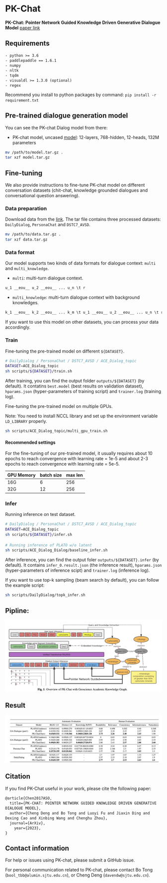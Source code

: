 # PK-Chat
**PK-Chat: Pointer Network Guided Knowledge Driven Generative Dialogue Model**
[paper link](https://www.aclweb.org/anthology/2020.acl-main.9.pdf)


## Requirements
```
- python >= 3.6
- paddlepaddle == 1.6.1
- numpy
- nltk
- tqdm
- visualdl >= 1.3.0 (optional)
- regex
```
Recommend you install to python packages by command: `pip install -r requirement.txt`

## Pre-trained dialogue generation model
You can see the PK-chat Dialog model from there:
* PK-chat model, uncased [model](https://baidu-nlp.bj.bcebos.com/PLATO/model.tar.gz): 12-layers, 768-hidden, 12-heads, 132M parameters

```bash
mv /path/to/model.tar.gz .
tar xzf model.tar.gz
```

## Fine-tuning
We also provide instructions to fine-tune PK-chat model on different conversation datasets (chit-chat, knowledge grounded dialogues and conversational question answering).

### Data preparation
Download data from the [link](https://baidu-nlp.bj.bcebos.com/PLATO/data.tar.gz).
The tar file contains three processed datasets: `DailyDialog`, `PersonaChat` and `DSTC7_AVSD`.
```bash
mv /path/to/data.tar.gz .
tar xzf data.tar.gz
```

### Data format
Our model supports two kinds of data formats for dialogue context: `multi` and `multi_knowledge`.
* `multi`: multi-turn dialogue context.
```txt
u_1 __eou__ u_2 __eou__ ... u_n \t r
```
* `multi_knowledge`: multi-turn dialogue context with background knowledges.
```txt
k_1 __eou__ k_2 __eou__ ... k_m \t u_1 __eou__ u_2 __eou__ ... u_n \t r
```

If you want to use this model on other datasets, you can process your data accordingly.

### Train
Fine-tuning the pre-trained model on different `${DATASET}`.
```bash
# DailyDialog / PersonaChat / DSTC7_AVSD / ACE_Dialog_topic
DATASET=ACE_Dialog_topic
sh scripts/${DATASET}/train.sh
```
After training, you can find the output folder `outputs/${DATASET}` (by default). It contatins `best.model` (best results on validation dataset), `hparams.json` (hyper-parameters of training script) and `trainer.log` (training log).


Fine-tuning the pre-trained model on multiple GPUs.

Note: You need to install NCCL library and set up the environment variable `LD_LIBRARY` properly.
```bash
sh scripts/ACE_Dialog_topic/multi_gpu_train.sh
```

#### Recommended settings

For the fine-tuning of our pre-trained model, it usually requires about 10 epochs to reach convergence with learning rate = 1e-5 and about 2-3 epochs to reach convergence with learning rate = 5e-5.

GPU Memory | batch size | max len
------|------|------
16G | 6 | 256
32G | 12 | 256

### Infer
Running inference on test dataset.
```bash
# DailyDialog / PersonaChat / DSTC7_AVSD / ACE_Dialog_topic
DATASET=ACE_Dialog_topic
sh scripts/${DATASET}/infer.sh

# Running inference of PLATO w/o latent
sh scripts/ACE_Dialog_Dialog/baseline_infer.sh
```
After inference, you can find the output foler `outputs/${DATASET}.infer` (by default). It contains `infer_0.result.json` (the inference result), `hparams.json` (hyper-parameters of inference scipt) and `trainer.log` (inference log).

If you want to use top-k sampling (beam search by default), you can follow the example script:
```bash
sh scripts/DailyDialog/topk_infer.sh
```

## Pipline:
![./png/model.jpg](./png/model.jpg)

## Result
![./png/result.jpg](./png/result.jpg)

## Citation
If you find PK-Chat useful in your work, please cite the following paper:
```
@article{Chen2017ASO,
  title={PK-CHAT: POINTER NETWORK GUIDED KNOWLEDGE DRIVEN GENERATIVE DIALOGUE MODEL},
  author={Cheng Deng and Bo Tong and Luoyi Fu and Jiaxin Ding and Dexing Cao and Xinbing Wang and Chenghu Zhou},
  journal={ArXiv},
    year={2023},
}
```
 

## Contact information
For help or issues using PK-chat, please submit a GitHub issue.

For personal communication related to PK-chat, please contact Bo Tong (`bool_tbb@alumin.sjtu.edu.cn`), or Cheng Deng (`davendw@sjtu.edu.cn`).

